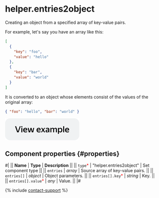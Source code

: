 # helper.entries2object

Creating an object from a specified array of key-value pairs.

For example, let's say you have an array like this:

```json
[
  {
    "key": "foo",
    "value": "hello"
  },
  {
    "key": "bar",
    "value": "world"
  }
]
```

It is converted to an object whose elements consist of the values of the original array:

```json
{ "foo": "hello", "bar": "world" }
```

[![View example in the sandbox](../_images/buttons/view-example.svg)](https://ya.cc/t/wf2xSzVO3twkui)

## Component properties {#properties}

#|
|| **Name** | **Type** | **Description** ||
|| `type`<span style="color: red">\*</span> | "helper.entries2object" | Set component type ||
|| `entries` | _array_ | Source array of key-value pairs. ||
|| `entries[]` | _object_ | Object parameters. ||
|| `entries[].key`<span style="color: red">\*</span> | _string_ | Key. ||
|| `entries[].value`<span style="color: red">\*</span> | _any_ | Value. ||
|#

{% include [contact-support](../_includes/contact-support.md) %}
